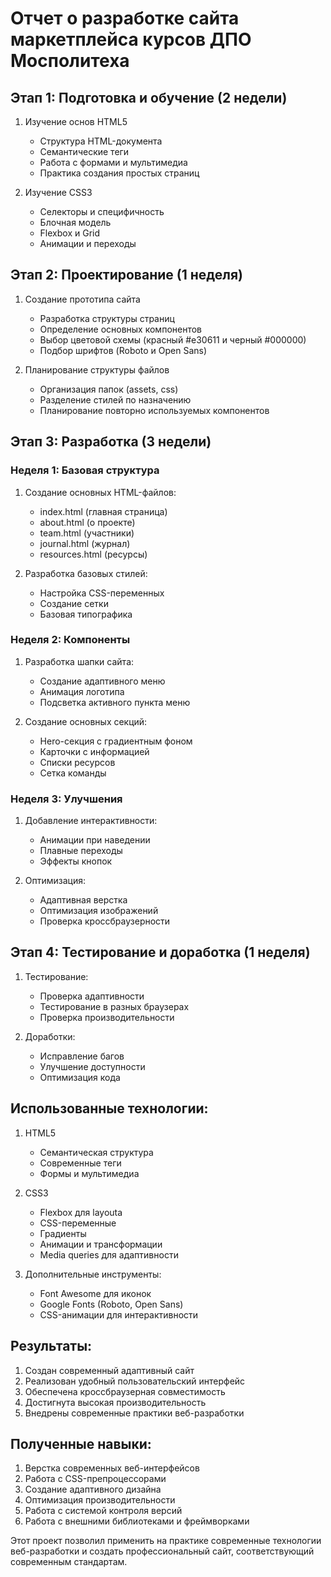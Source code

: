 # Отчет о разработке сайта маркетплейса курсов ДПО Мосполитеха

## Этап 1: Подготовка и обучение (2 недели)
1. Изучение основ HTML5
   - Структура HTML-документа
   - Семантические теги
   - Работа с формами и мультимедиа
   - Практика создания простых страниц

2. Изучение CSS3
   - Селекторы и специфичность
   - Блочная модель
   - Flexbox и Grid
   - Анимации и переходы

## Этап 2: Проектирование (1 неделя)
1. Создание прототипа сайта
   - Разработка структуры страниц
   - Определение основных компонентов
   - Выбор цветовой схемы (красный #e30611 и черный #000000)
   - Подбор шрифтов (Roboto и Open Sans)

2. Планирование структуры файлов
   - Организация папок (assets, css)
   - Разделение стилей по назначению
   - Планирование повторно используемых компонентов

## Этап 3: Разработка (3 недели)

### Неделя 1: Базовая структура
1. Создание основных HTML-файлов:
   - index.html (главная страница)
   - about.html (о проекте)
   - team.html (участники)
   - journal.html (журнал)
   - resources.html (ресурсы)

2. Разработка базовых стилей:
   - Настройка CSS-переменных
   - Создание сетки
   - Базовая типографика

### Неделя 2: Компоненты
1. Разработка шапки сайта:
   - Создание адаптивного меню
   - Анимация логотипа
   - Подсветка активного пункта меню

2. Создание основных секций:
   - Hero-секция с градиентным фоном
   - Карточки с информацией
   - Списки ресурсов
   - Сетка команды

### Неделя 3: Улучшения
1. Добавление интерактивности:
   - Анимации при наведении
   - Плавные переходы
   - Эффекты кнопок

2. Оптимизация:
   - Адаптивная верстка
   - Оптимизация изображений
   - Проверка кроссбраузерности

## Этап 4: Тестирование и доработка (1 неделя)
1. Тестирование:
   - Проверка адаптивности
   - Тестирование в разных браузерах
   - Проверка производительности

2. Доработки:
   - Исправление багов
   - Улучшение доступности
   - Оптимизация кода

## Использованные технологии:
1. HTML5
   - Семантическая структура
   - Современные теги
   - Формы и мультимедиа

2. CSS3
   - Flexbox для layouta
   - CSS-переменные
   - Градиенты
   - Анимации и трансформации
   - Media queries для адаптивности

3. Дополнительные инструменты:
   - Font Awesome для иконок
   - Google Fonts (Roboto, Open Sans)
   - CSS-анимации для интерактивности

## Результаты:
1. Создан современный адаптивный сайт
2. Реализован удобный пользовательский интерфейс
3. Обеспечена кроссбраузерная совместимость
4. Достигнута высокая производительность
5. Внедрены современные практики веб-разработки

## Полученные навыки:
1. Верстка современных веб-интерфейсов
2. Работа с CSS-препроцессорами
3. Создание адаптивного дизайна
4. Оптимизация производительности
5. Работа с системой контроля версий
6. Работа с внешними библиотеками и фреймворками

Этот проект позволил применить на практике современные технологии веб-разработки и создать профессиональный сайт, соответствующий современным стандартам.
